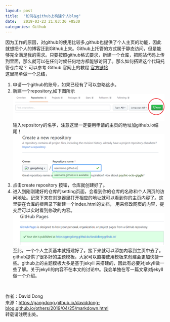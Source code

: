 ```yaml
---
layout: post
title:  "如何在github上构建个人blog"
date:   2019-03-23 21:03:36 +0530
categories: Github
---
```

因为工作的原因，对github的使用比较多,github也提供了个人主页的功能，因此就想把个人的博客迁到Github上来。Github上托管的方式属于静态访问，但是能够完全满足我的需求。只要按照github格式要求，新建一个仓库，把网站代码上传到里面，那么就可以在任何时候任何地方都能够访问了。那么如何搭建这个代码托管仓库呢？
可以参考 Github 官网上的教程 [官方链接](https://pages.github.com)<br>
这里简单做一个总结，<br>
1. 申请一个github的账号，如果已经有了可以忽略这步。<br>
2. 新建一个repository,如下图所示 <br>
![create](/assets/create-repository.png)
输入repository的名字，注意这里一定要用申请的主页的地址加github.io结尾！
![create2](/assets/create-repository2.png)
3. 点击create repository 按钮，仓库就创建好了。<br>
4. 进入到刚刚建好的仓库的setting页面，会看到你的仓库的名称和个人网页的访问地址。记录下来在浏览器里打开相应的地址就可以看到你的主页内容了。这里要在仓库的根目录下新建一个index.html的文档，
用来修改网页的内容，提交后可以实时看到修改的内容。<br>
![create3](/assets/create-repository4.png)
至此，一个个人主页基本就搭建好了。接下来就可以添加内容到主页中去了。github提供了很多好的主题模板，大家可以直接使用模板来创建会更加快捷一些。github上的主题模板大多是基于jekyII 来搭建的，因此有必要对jekyII做一些了解。关于jekyII的内容不在本文的讨论中。我会单独在写一篇文章对jekyII做一个介绍。
<br>


作者：David Dong<br>
来源：https://gangdong.github.io/daviddong-blog.github.io/others/2019/04/25/markdown.html<br>
转载请注明出处。